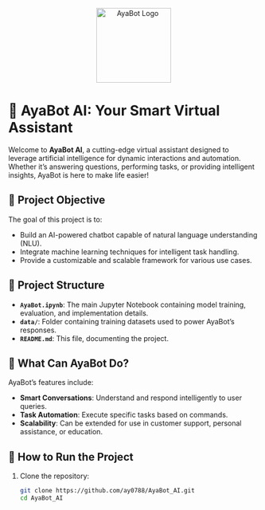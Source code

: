 <p align="center">
  <img src="https://upload.wikimedia.org/wikipedia/commons/6/60/Chatbot_icon.svg" alt="AyaBot Logo" width="150">
</p>

# 🤖 AyaBot AI: Your Smart Virtual Assistant

Welcome to **AyaBot AI**, a cutting-edge virtual assistant designed to leverage artificial intelligence for dynamic interactions and automation. Whether it’s answering questions, performing tasks, or providing intelligent insights, AyaBot is here to make life easier!

## 🎯 Project Objective

The goal of this project is to:

- Build an AI-powered chatbot capable of natural language understanding (NLU).
- Integrate machine learning techniques for intelligent task handling.
- Provide a customizable and scalable framework for various use cases.

## 📂 Project Structure

- **`AyaBot.ipynb`**: The main Jupyter Notebook containing model training, evaluation, and implementation details.
- **`data/`**: Folder containing training datasets used to power AyaBot’s responses.
- **`README.md`**: This file, documenting the project.

## 🤔 What Can AyaBot Do?

AyaBot’s features include:

- **Smart Conversations**: Understand and respond intelligently to user queries.
- **Task Automation**: Execute specific tasks based on commands.
- **Scalability**: Can be extended for use in customer support, personal assistance, or education.

## 🚀 How to Run the Project

1. Clone the repository:
   ```bash
   git clone https://github.com/ay0788/AyaBot_AI.git
   cd AyaBot_AI
